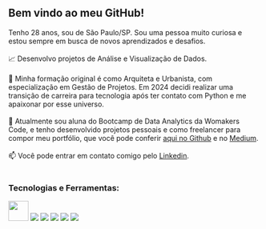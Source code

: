 ## Bem vindo ao meu GitHub!

Tenho 28 anos, sou de São Paulo/SP. Sou uma pessoa muito curiosa e estou sempre em busca de novos aprendizados e desafios.
<br></br>
:chart_with_upwards_trend: Desenvolvo projetos de Análise e Visualização de Dados.<br></br>
:triangular_ruler: Minha formação original é como Arquiteta e Urbanista, com especialização em Gestão de Projetos. Em 2024 decidi realizar uma transição de carreira para tecnologia após ter contato com Python e me apaixonar por esse universo.<br></br>
:book: Atualmente sou aluna do Bootcamp de Data Analytics da Womakers Code, e tenho desenvolvido projetos pessoais e como freelancer para compor meu portfólio, que você pode conferir [aqui no Github](https://github.com/anandaviana?tab=repositories) e no [Medium](https://medium.com/@anandadsv "Medium"). <br></br>
:mailbox: Você pode entrar em contato comigo pelo [Linkedin](https://www.linkedin.com/in/ananda-viana-86ba2815a/ "Linkedin"). <br></br>

### Tecnologias e Ferramentas:
<img src="https://cdn.jsdelivr.net/gh/devicons/devicon@latest/icons/python/python-original-wordmark.svg"  width="40" height="40" />
<img src="https://cdn.jsdelivr.net/gh/devicons/devicon@latest/icons/pandas/pandas-original-wordmark.svg" />
<img src="https://cdn.jsdelivr.net/gh/devicons/devicon@latest/icons/numpy/numpy-original-wordmark.svg" />
<img src="https://cdn.jsdelivr.net/gh/devicons/devicon@latest/icons/matplotlib/matplotlib-original-wordmark.svg" />
<img src="https://cdn.jsdelivr.net/gh/devicons/devicon@latest/icons/git/git-plain-wordmark.svg" />
<img src="https://cdn.jsdelivr.net/gh/devicons/devicon@latest/icons/github/github-original-wordmark.svg" />
